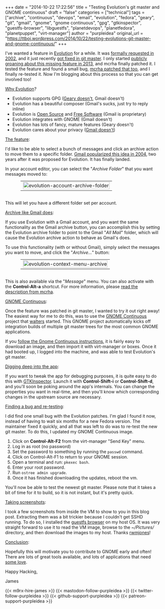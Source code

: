 +++
date = "2014-10-22 17:22:56"
title = "Testing Evolution's git master and GNOME continuous"
draft = "false"
categories = ["technical"]
tags = ["archive", "continuous", "devops", "email", "evolution", "fedora", "geary", "git", "gmail", "gnome", "gnome continuous", "gpg", "gtkinspector", "guestfs-browser", "libguestfs", "planetdevops", "planetfedora", "planetpuppet", "virt-manager"]
author = "purpleidea"
original_url = "https://ttboj.wordpress.com/2014/10/22/testing-evolutions-git-master-and-gnome-continuous/"
+++

I've wanted a feature in <a href="https://wiki.gnome.org/Apps/Evolution/">Evolution</a> for a while. It was <a href="https://bugzilla.gnome.org/show_bug.cgi?id=223621">formally requested in 2002</a>, and it just recently <a href="https://git.gnome.org/browse/evolution/commit/?id=f6c0c8226ef8895f15c0221c94869ac5c663694f">got fixed in git master</a>. I only started <a href="https://bugzilla.gnome.org/show_bug.cgi?id=223621#c9">publicly groaning about this missing feature in 2013</a>, and mcrha finally patched it. I tested the feature and found a small bug, <a href="https://git.gnome.org/browse/evolution/commit/?id=ba3c08c7108519658b1d46a49ea3b2a834bc8e79">mcrha patched that too</a>, and I finally re-tested it. Now I'm blogging about this process so that you can get involved too!

<span style="text-decoration:underline;">Why Evolution</span>?
<ul>
	<li>Evolution supports GPG (<a href="https://bugzilla.gnome.org/show_bug.cgi?id=713403">Geary doesn't</a>, Gmail doesn't)</li>
	<li>Evolution has a beautiful composer (Gmail's sucks, just try to reply inline)</li>
	<li>Evolution is <a href="https://www.gnu.org/philosophy/free-sw.html">Open Source</a> and <a href="https://www.gnu.org/philosophy/why-free.html">Free Software</a> (Gmail is proprietary)</li>
	<li>Evolution integrates with GNOME (Gmail doesn't)</li>
	<li>Evolution has lots of fancy, mature features (Geary doesn't)</li>
	<li>Evolution cares about your privacy (<a href="https://en.wikipedia.org/wiki/Gmail#Criticism">Gmail doesn't</a>)</li>
</ul>
<span style="text-decoration:underline;">The feature</span>:

I'd like to be able to select a bunch of messages and click an archive action to move them to a specific folder. <a href="https://en.wikipedia.org/wiki/Gmail">Gmail popularized this idea in 2004</a>, two years after it was proposed for Evolution. It has finally landed.

In your account editor, you can select the "<em>Archive Folder</em>" that you want messages moved to:

<table style="text-align:center; width:80%; margin:0 auto;"><tr><td><a href="evolution-account-archive-folder.png"><img class="alignnone size-large wp-image-941" src="evolution-account-archive-folder.png" alt="evolution-account-archive-folder" width="100%" height="100%" /></a></td></tr></table></br />

This will let you have a different folder set per account.

<span style="text-decoration:underline;">Archive like Gmail does</span>:

If you use Evolution with a Gmail account, and you want the same functionality as the Gmail archive button, you can accomplish this by setting the Evolution archive folder to point to the Gmail "<em>All Mail</em>" folder, which will cause the Evolution archive action to behave as Gmail's does.

To use this functionality (with or without Gmail), simply select the messages you want to move, and click the "<em>Archive...</em>" button:

<table style="text-align:center; width:80%; margin:0 auto;"><tr><td><a href="evolution-context-menu-archive.png"><img class="alignnone wp-image-944 size-full" src="evolution-context-menu-archive.png" alt="evolution-context-menu-archive" width="100%" height="100%" /></a></td></tr></table></br />

This is also available via the "<em>Message</em>" menu. You can also activate with the <strong>Control-Alt-a</strong> shortcut. For more information, please <a href="https://bugzilla.gnome.org/show_bug.cgi?id=223621#c11">read the description from mcrha</a>.

<span style="text-decoration:underline;">GNOME Continuous</span>:

Once the feature was patched in git master, I wanted to try it out right away! The easiest way for me to do this, was to use the <a href="https://wiki.gnome.org/Projects/GnomeContinuous">GNOME Continuous</a> project that <a href="http://blog.verbum.org/">walters</a> started. This GNOME project automatically kicks off integration builds of multiple git master trees for the most common GNOME applications.

If you <a href="https://wiki.gnome.org/Projects/GnomeContinuous">follow the Gnome Continuous instructions</a>, it is fairly easy to download an image, and then import it with virt-manager or boxes. Once it had booted up, I logged into the machine, and was able to test Evolution's git master.

<span style="text-decoration:underline;">Digging deep into the app</span>:

If you want to tweak the app for debugging purposes, it is quite easy to do this with <a href="https://blogs.gnome.org/mclasen/2014/05/15/introducing-gtkinspector/">GTKInspector</a>. Launch it with <strong>Control-Shift-i</strong> or <strong>Control-Shift-d</strong>, and you'll soon be poking around the app's internals. You can change the properties you want in real-time, and then you'll know which corresponding changes in the upstream source are necessary.

<span style="text-decoration:underline;">Finding a bug and re-testing</span>:

I did find one small bug with the Evolution patches. I'm glad I found it now, instead of having to wait six months for a new Fedora version. The maintainer fixed it quickly, and all that was left to do was to re-test the new git master. To do this, I updated my GNOME Continuous image.
<ol>
	<li>Click on <strong>Control-Alt-F2</strong> from the virt-manager "Send Key" menu.</li>
	<li>Log in as root (no password)</li>
	<li>Set the password to something by running the <code>passwd</code> command.</li>
	<li>Click on Control-Alt-F1 to return to your GNOME session.</li>
	<li>Open a terminal and run: <code>pkexec bash</code>.</li>
	<li>Enter your root password.</li>
	<li>Run <code>ostree admin upgrade</code>.</li>
	<li>Once it has finished downloading the updates, reboot the vm.</li>
</ol>
You'll now be able to test the newest git master. Please note that it takes a bit of time for it to build, so it is not instant, but it's pretty quick.

<span style="text-decoration:underline;">Taking screenshots</span>:

I took a few screenshots from inside the VM to show to you in this blog post. Extracting them was a bit trickier because I couldn't get SSHD running. To do so, I installed the <a href="http://people.redhat.com/~rjones/guestfs-browser/">guestfs browser</a> on my host OS. It was very straight forward to use it to read the VM image, browse to the <em>~/Pictures/</em> directory, and then download the images to my host. Thanks <a href="https://rwmj.wordpress.com/">rwmjones</a>!

<span style="text-decoration:underline;">Conclusion</span>:

Hopefully this will motivate you to contribute to GNOME early and often! There are lots of great tools available, and lots of applications that need <a href="https://wiki.gnome.org/GnomeLove">some love</a>.

Happy Hacking,

James

{{< m9rx-hire-james >}}
{{< mastodon-follow-purpleidea >}}
{{< twitter-follow-purpleidea >}}
{{< github-support-purpleidea >}}
{{< patreon-support-purpleidea >}}
